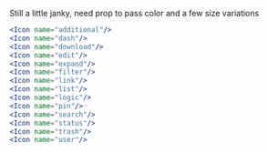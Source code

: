 Still a little janky, need prop to pass color and a few size variations

```jsx
<Icon name="additional"/>
<Icon name="dash"/>
<Icon name="download"/>
<Icon name="edit"/>
<Icon name="expand"/>
<Icon name="filter"/>
<Icon name="link"/>
<Icon name="list"/>
<Icon name="logic"/>
<Icon name="pin"/>
<Icon name="search"/>
<Icon name="status"/>
<Icon name="trash"/>
<Icon name="user"/>
```
